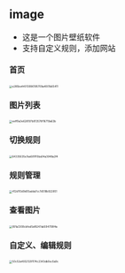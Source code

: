 ## image
- 这是一个图片壁纸软件
- 支持自定义规则，添加网站

#### 首页

<img src="E:\appImg\e285be44013996195709a4001b65411.jpg" alt="e285be44013996195709a4001b65411" style="zoom: 33%;" />

#### 图片列表

<img src="E:\appImg\eeff0a3e628197b913578f16719a63b.jpg" alt="eeff0a3e628197b913578f16719a63b" style="zoom: 33%;" />

#### 切换规则

<img src="E:\appImg\64335635e7ae681f10ba04a3948a2f4.jpg" alt="64335635e7ae681f10ba04a3948a2f4" style="zoom: 33%;" />

#### 规则管理

<img src="E:\appImg\412d1f3d9d05adda7cc7d518b922851.png" alt="412d1f3d9d05adda7cc7d518b922851" style="zoom: 33%;" />

#### 查看图片

<img src="E:\appImg\991a3308cbfed5af8247ab594708f4a.jpg" alt="991a3308cbfed5af8247ab594708f4a" style="zoom: 33%;" />

#### 自定义、编辑规则

<img src="E:\appImg\50c52a49321291174c2343db0ec5a9c.jpg" alt="50c52a49321291174c2343db0ec5a9c" style="zoom: 33%;" />